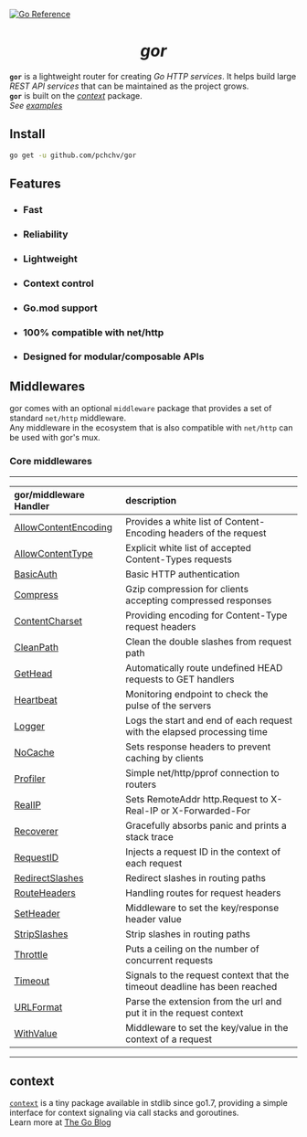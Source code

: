 [![Go Reference](https://pkg.go.dev/badge/github.com/pchchv/gor.svg)](https://pkg.go.dev/github.com/pchchv/gor)

<div align="center">

# **_gor_**  

</div>

**`gor`** is a lightweight router for creating *Go HTTP services*. It helps build large *REST API services* that can be maintained as the project grows.  
**`gor`** is built on the [*context*](https://pkg.go.dev/context) package.  
*See [examples](https://github.com/pchchv/gor/blob/main/examples/)*

## Install

```sh
go get -u github.com/pchchv/gor
```


## Features

* ### **Fast**
* ### **Reliability**
* ### **Lightweight**
* ### **Context control**
* ### **Go.mod support**
* ### **100% compatible with net/http**
* ### **Designed for modular/composable APIs**


## Middlewares

gor comes with an optional `middleware` package that provides a set of standard `net/http` middleware.   
Any middleware in the ecosystem that is also compatible with `net/http` can be used with gor's mux.

### Core middlewares

------------------------------------------------------------------------------------------------------
| gor/middleware Handler | description                                                               |
| :--------------------- | :----------------------------------------------------------------------   |
| [AllowContentEncoding](https://pkg.go.dev/github.com/pchchv/gor/middleware#AllowContentEncoding) | Provides a white list of Content-Encoding headers of the request          |
| [AllowContentType](https://pkg.go.dev/github.com/pchchv/gor/middleware#AllowContentType)     | Explicit white list of accepted Content-Types requests                    |
| [BasicAuth](https://pkg.go.dev/github.com/pchchv/gor/middleware#BasicAuth)          | Basic HTTP authentication                                                 |
| [Compress](https://pkg.go.dev/github.com/pchchv/gor/middleware#Compress)          | Gzip compression for clients accepting compressed responses               |
| [ContentCharset](https://pkg.go.dev/github.com/pchchv/gor/middleware#ContentCharset)       | Providing encoding for Content-Type request headers                       |
| [CleanPath](https://pkg.go.dev/github.com/pchchv/gor/middleware#CleanPath)            | Clean the double slashes from request path                                |
| [GetHead](https://pkg.go.dev/github.com/pchchv/gor/middleware#GetHead)              | Automatically route undefined HEAD requests to GET handlers               |
| [Heartbeat](https://pkg.go.dev/github.com/pchchv/gor/middleware#Heartbeat)            | Monitoring endpoint to check the pulse of the servers                     |
| [Logger](https://pkg.go.dev/github.com/pchchv/gor/middleware#Logger)               | Logs the start and end of each request with the elapsed processing time   |
| [NoCache](https://pkg.go.dev/github.com/pchchv/gor/middleware#NoCache)              | Sets response headers to prevent caching by clients                       |
| [Profiler](https://pkg.go.dev/github.com/pchchv/gor/middleware#Profiler)             | Simple net/http/pprof connection to routers                               |
| [RealIP](https://pkg.go.dev/github.com/pchchv/gor/middleware#RealIP)              | Sets RemoteAddr http.Request to X-Real-IP or X-Forwarded-For              |
| [Recoverer](https://pkg.go.dev/github.com/pchchv/gor/middleware#Recoverer)            | Gracefully absorbs panic and prints a stack trace                         |
| [RequestID](https://pkg.go.dev/github.com/pchchv/gor/middleware#RequestID)            | Injects a request ID in the context of each request                       |
| [RedirectSlashes](https://pkg.go.dev/github.com/pchchv/gor/middleware#RedirectSlashes)      | Redirect slashes in routing paths                                         |
| [RouteHeaders](https://pkg.go.dev/github.com/pchchv/gor/middleware#RouteHeaders)         | Handling routes for request headers                                       |
| [SetHeader](https://pkg.go.dev/github.com/pchchv/gor/middleware#SetHeader)            | Middleware to set the key/response header value                           |
| [StripSlashes](https://pkg.go.dev/github.com/pchchv/gor/middleware#StripSlashes)         | Strip slashes in routing paths                                            |
| [Throttle](https://pkg.go.dev/github.com/pchchv/gor/middleware#Throttle)            | Puts a ceiling on the number of concurrent requests                       |
| [Timeout](https://pkg.go.dev/github.com/pchchv/gor/middleware#Timeout)              | Signals to the request context that the timeout deadline has been reached |
| [URLFormat](https://pkg.go.dev/github.com/pchchv/gor/middleware#URLFormat)            | Parse the extension from the url and put it in the request context        |
| [WithValue](https://pkg.go.dev/github.com/pchchv/gor/middleware#WithValue)           | Middleware to set the key/value in the context of a request               |
------------------------------------------------------------------------------------------------------

## context

[```context```](https://golang.org/pkg/context) is a tiny package available in stdlib since go1.7, providing a simple interface for context signaling via call stacks and goroutines.   
Learn more at [The Go Blog](https://blog.golang.org/context)